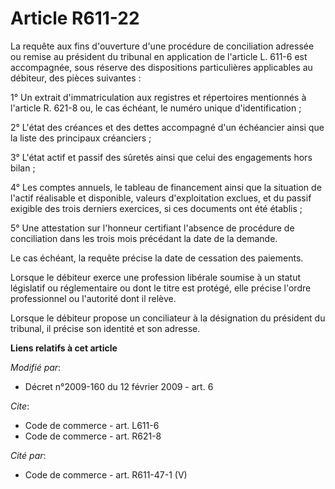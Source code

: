 # Article R611-22

La requête aux fins d'ouverture d'une procédure de conciliation adressée ou remise au président du tribunal en application de
l'article L. 611-6 est accompagnée, sous réserve des dispositions particulières applicables au débiteur, des pièces
suivantes : 

1° Un extrait d'immatriculation aux registres et répertoires mentionnés à l'article R. 621-8 ou, le cas échéant, le numéro
unique d'identification ; 

2° L'état des créances et des dettes accompagné d'un échéancier ainsi que la liste des principaux créanciers ; 

3° L'état actif et passif des sûretés ainsi que celui des engagements hors bilan ; 

4° Les comptes annuels, le tableau de financement ainsi que la situation de l'actif réalisable et disponible, valeurs
d'exploitation exclues, et du passif exigible des trois derniers exercices, si ces documents ont été établis ; 

5° Une attestation sur l'honneur certifiant l'absence de procédure de conciliation dans les trois mois précédant la date de
la demande. 

Le cas échéant, la requête précise la date de cessation des paiements. 

Lorsque le débiteur exerce une profession libérale soumise à un statut législatif ou réglementaire ou dont le titre est
protégé, elle précise l'ordre professionnel ou l'autorité dont il relève. 

Lorsque le débiteur propose un conciliateur à la désignation du président du tribunal, il précise son identité et son
adresse.

**Liens relatifs à cet article**

_Modifié par_:

  - Décret n°2009-160 du 12 février 2009 - art. 6

_Cite_:

  - Code de commerce - art. L611-6
  - Code de commerce - art. R621-8

_Cité par_:

  - Code de commerce - art. R611-47-1 (V)
